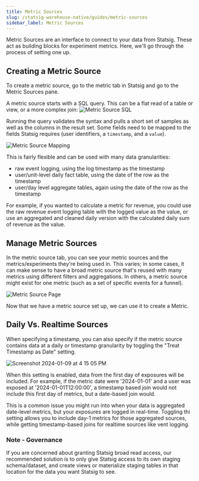 ```yaml
---
title: Metric Sources
slug: /statsig-warehouse-native/guides/metric-sources
sidebar_label: Metric Sources
---
```


Metric Sources are an interface to connect to your data from Statsig. These act as building blocks for experiment metrics. Here, we'll go through the process of setting one up.

## Creating a Metric Source

To create a metric source, go to the metric tab in Statsig and go to the Metric Sources pane.

A metric source starts with a SQL query. This can be a flat read of a table or view, or a more complex join:
![Metric Source SQL](https://user-images.githubusercontent.com/102695539/264088009-f466deb1-cc48-4672-8ff9-76f593637d7e.png)

Running the query validates the syntax and pulls a short set of samples as well as the columns in the result set. Some fields need to be mapped to the fields
Statsig requires (user identifiers, a `timestamp`, and a `value`).

![Metric Source Mapping](https://user-images.githubusercontent.com/102695539/264088003-9938e02b-c1fb-4a37-a503-e7e49157509a.png)

This is fairly flexible and can be used with many data granularities:

- raw event logging, using the log timestamp as the timestamp
- user/unit-level daily fact table, using the date of the row as the timestamp
- user/day level aggregate tables, again using the date of the row as the timestamp

For example, if you wanted to calculate a metric for revenue, you could use the raw revenue event
logging table with the logged value as the value, or use an aggregated and cleaned daily version
with the calculated daily sum of revenue as the value.

## Manage Metric Sources

In the metric source tab, you can see your metric sources and the metrics/experiments they're being used in. This varies; in some cases, it can make sense to have a broad metric source that's reused with many metrics using different filters and aggregations. In others, a metric source might exist for one metric (such as a set of specific events for a funnel).

![Metric Source Page](https://user-images.githubusercontent.com/102695539/264087800-18970974-b639-4d73-8977-e54de752ae0a.png)

Now that we have a metric source set up, we can use it to create a Metric.

## Daily Vs. Realtime Sources

When specifying a timestamp, you can also specify if the metric source contains data at a daily or timestamp granularity by toggling the "Treat Timestamp as Date" setting.

![Screenshot 2024-01-09 at 4 15 05 PM](https://github.com/statsig-io/docs/assets/102695539/f0edfdaf-9531-4583-b440-d05f0f3c3618)

When this setting is enabled, data from the first day of exposures will be included. For example, if the metric date were '2024-01-01' and a user was exposed at '2024-01-01T12:00:00', a timestamp based join would not include this first day of metrics, but a date-based join would.

This is a common issue you might run into when your data is aggregated date-level metrics, but your exposures are logged in real-time. Toggling thi setting allows you to include day-1 metrics for those aggregated sources, while getting timestamp-based joins for realtime sources like vent logging.

### Note - Governance

If you are concerned about granting Statsig broad read access, our recommended solution is to only give Statsig access
to its own staging schema/dataset, and create views or materialize staging tables in that location for the data you want
Statsig to see.
